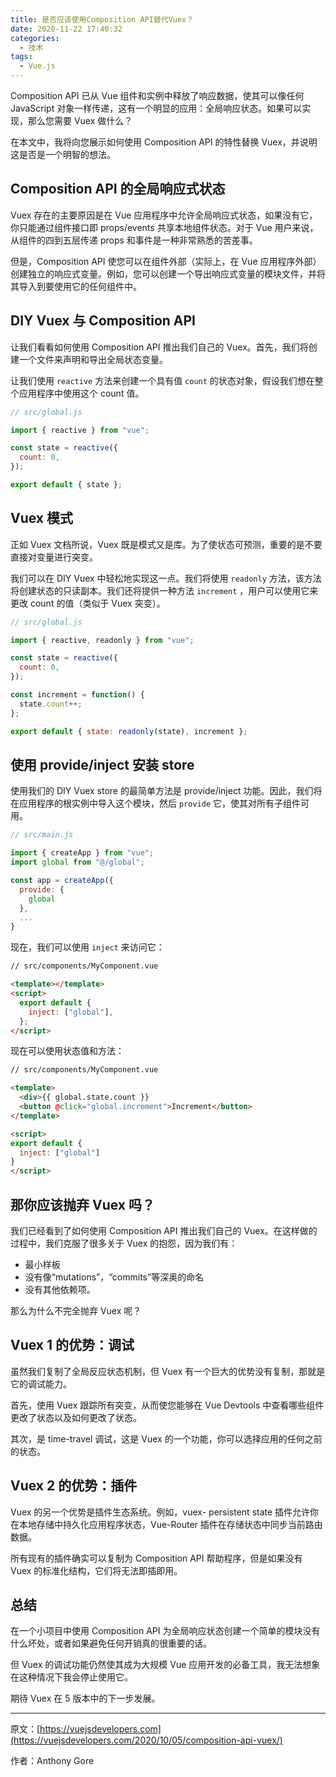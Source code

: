 ```yaml
---
title: 是否应该使用Composition API替代Vuex？
date: 2020-11-22 17:40:32
categories:
  - 技术
tags:
  - Vue.js
---
```


Composition API 已从 Vue 组件和实例中释放了响应数据，使其可以像任何 JavaScript 对象一样传递，这有一个明显的应用：全局响应状态。如果可以实现，那么您需要 Vuex 做什么？

在本文中，我将向您展示如何使用 Composition API 的特性替换 Vuex，并说明这是否是一个明智的想法。

<!-- more -->

## Composition API 的全局响应式状态

Vuex 存在的主要原因是在 Vue 应用程序中允许全局响应式状态，如果没有它，你只能通过组件接口即 props/events 共享本地组件状态。对于 Vue 用户来说，从组件的四到五层传递 props 和事件是一种非常熟悉的苦差事。

但是，Composition API 使您可以在组件外部（实际上，在 Vue 应用程序外部）创建独立的响应式变量。例如，您可以创建一个导出响应式变量的模块文件，并将其导入到要使用它的任何组件中。

## DIY Vuex 与 Composition API

让我们看看如何使用 Composition API 推出我们自己的 Vuex。首先，我们将创建一个文件来声明和导出全局状态变量。

让我们使用 `reactive` 方法来创建一个具有值 `count` 的状态对象，假设我们想在整个应用程序中使用这个 count 值。

```javascript
// src/global.js

import { reactive } from "vue";

const state = reactive({
  count: 0,
});

export default { state };
```

## Vuex 模式

正如 Vuex 文档所说，Vuex 既是模式又是库。为了使状态可预测，重要的是不要直接对变量进行突变。

我们可以在 DIY Vuex 中轻松地实现这一点。我们将使用 `readonly` 方法，该方法将创建状态的只读副本。我们还将提供一种方法 `increment` ，用户可以使用它来更改 count 的值（类似于 Vuex 突变）。

```javascript
// src/global.js

import { reactive, readonly } from "vue";

const state = reactive({
  count: 0,
});

const increment = function() {
  state.count++;
};

export default { state: readonly(state), increment };
```

## 使用 provide/inject 安装 store

使用我们的 DIY Vuex store 的最简单方法是 provide/inject 功能。因此，我们将在应用程序的根实例中导入这个模块，然后 `provide` 它，使其对所有子组件可用。

```javascript
// src/main.js

import { createApp } from "vue";
import global from "@/global";

const app = createApp({
  provide: {
    global
  },
  ...
}
```

现在，我们可以使用 `inject` 来访问它：

```html
// src/components/MyComponent.vue

<template></template>
<script>
  export default {
    inject: ["global"],
  };
</script>
```

现在可以使用状态值和方法：

```html
// src/components/MyComponent.vue

<template>
  <div>{{ global.state.count }}
  <button @click="global.increment">Increment</button>
</template>

<script>
export default {
  inject: ["global"]
}
</script>
```

## 那你应该抛弃 Vuex 吗？

我们已经看到了如何使用 Composition API 推出我们自己的 Vuex。在这样做的过程中，我们克服了很多关于 Vuex 的抱怨，因为我们有：

- 最小样板
- 没有像“mutations”，“commits”等深奥的命名
- 没有其他依赖项。

那么为什么不完全抛弃 Vuex 呢？

## Vuex 1 的优势：调试

虽然我们复制了全局反应状态机制，但 Vuex 有一个巨大的优势没有复制，那就是它的调试能力。

首先，使用 Vuex 跟踪所有突变，从而使您能够在 Vue Devtools 中查看哪些组件更改了状态以及如何更改了状态。

其次，是 time-travel 调试，这是 Vuex 的一个功能，你可以选择应用的任何之前的状态。

## Vuex 2 的优势：插件

Vuex 的另一个优势是插件生态系统。例如，vuex- persistent state 插件允许你在本地存储中持久化应用程序状态，Vue-Router 插件在存储状态中同步当前路由数据。

所有现有的插件确实可以复制为 Composition API 帮助程序，但是如果没有 Vuex 的标准化结构，它们将无法即插即用。

## 总结

在一个小项目中使用 Composition API 为全局响应状态创建一个简单的模块没有什么坏处，或者如果避免任何开销真的很重要的话。

但 Vuex 的调试功能仍然使其成为大规模 Vue 应用开发的必备工具，我无法想象在这种情况下我会停止使用它。

期待 Vuex 在 5 版本中的下一步发展。

---

原文：[https://vuejsdevelopers.com](https://vuejsdevelopers.com/2020/10/05/composition-api-vuex/)

作者：Anthony Gore
